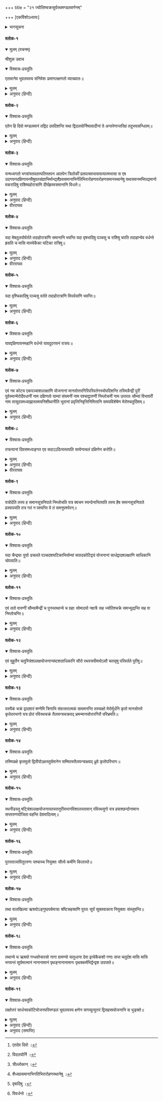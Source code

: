 +++
title = "२१ ज्योतिश्चक्रसूर्यरथमण्डलवर्णनम्"

+++
[एकविंशोऽध्यायः]



<details><summary>भागसूचना</summary>

सूर्यके रथ और उसकी गतिका वर्णन
</details>

#### श्लोक-१


<details open><summary>मूलम् (वचनम्)</summary>

श्रीशुक उवाच
</details>

<details open><summary>विश्वास-प्रस्तुतिः</summary>

एतावानेव भूवलयस्य संनिवेशः प्रमाणलक्षणतो व्याख्यातः॥
</details>

<details><summary>मूलम्</summary>

एतावानेव भूवलयस्य संनिवेशः प्रमाणलक्षणतो व्याख्यातः॥ १ ॥
</details>

<details><summary>अनुवाद (हिन्दी)</summary>

श्रीशुकदेवजी कहते हैं—राजन्! परिमाण और लक्षणोंके सहित इस भूमण्डलका कुल इतना ही विस्तार है, सो हमने तुम्हें बता दिया॥ १॥
</details>

#### श्लोक-२


<details open><summary>विश्वास-प्रस्तुतिः</summary>

एतेन हि दिवो मण्डलमानं तद्विद उपदिशन्ति यथा द्विदलयोर्निष्पावादीनां ते अन्तरेणान्तरिक्षं तदुभयसन्धितम्॥
</details>

<details><summary>मूलम्</summary>

ए[^m1]तेन हि दिवो मण्डलमानं तद्विद उपदिशन्ति यथा द्वि[^m2]दलयोर्निष्पावादीनां ते अन्तरेणान्तरिक्षं तदुभयसन्धितम्॥ २ ॥

[^m1]: एतदेव दिवो ।

[^m2]: विदलयोर्नि ।

</details>

<details><summary>अनुवाद (हिन्दी)</summary>

इसीके अनुसार विद्वान् लोग द्युलोकका भी परिमाण बताते हैं। जिस प्रकार चना-मटर आदिके दो दलोंमेंसे एकका स्वरूप जान लेनेसे दूसरेका भी जाना जा सकता है, उसी प्रकार भूर्लोकके परिमाणसे ही द्युलोकका भी परिमाण जान लेना चाहिये। इन दोनोंके बीचमें अन्तरिक्षलोक है। यह इन दोनोंका सन्धिस्थान है॥ २॥
</details>

#### श्लोक-३


<details open><summary>विश्वास-प्रस्तुतिः</summary>

यन्मध्यगतो भगवांस्तपताम्पतिस्तपन आतपेन त्रिलोकीं प्रतपत्यवभासयत्यात्मभासा स एष उदगयनदक्षिणायनवैषुवतसंज्ञाभिर्मान्द्यशैघ्र्यसमानाभिर्गतिभिरारोहणावरोहणसमानस्थानेषु यथासवनमभिपद्यमानो मकरादिषु राशिष्वहोरात्राणि दीर्घह्रस्वसमानानि विधत्ते॥
</details>

<details><summary>मूलम्</summary>

यन्मध्यगतो भगवांस्तपताम्पतिस्तपन आतपेन त्रि[^m3]लोकीं प्रतपत्यवभासयत्यात्मभासा स एष उदगयनदक्षिणायनवैषुवतसंज्ञाभिर्मान्द्यशैघ्य्र[^m4]समानाभिर्गतिभिरारोहणावरोहणसमानस्थानेषु यथासवनमभिपद्यमानो मकरादिषु राशिष्वहोरात्राणि दीर्घह्रस्वसमानानि विधत्ते॥ ३ ॥

[^m3]: त्रील्लोकान् ।

[^m4]: शैध्यप्रसमानाभिगतिभिरारोहणस्थानेषु ।

</details>

<details><summary>अनुवाद (हिन्दी)</summary>

इसके मध्यभागमें स्थित ग्रह और नक्षत्रोंके अधिपति भगवान् सूर्य अपने ताप और प्रकाशसे तीनों लोकोंको तपाते और प्रकाशित करते रहते हैं। वे उत्तरायण, दक्षिणायन और विषुवत् नामवाली क्रमशः मन्द, शीघ्र और समान गतियोंसे चलते हुए समयानुसार मकरादि राशियोंमें ऊँचे-नीचे और समान स्थानोंमें जाकर दिन-रातको बड़ा, छोटा या समान करते हैं॥ ३॥
</details>

<details><summary>वीरराघवः</summary>

एवं कृत्स्नस्य भूमण्डलस्य सन्निवेशं तत्परिमाणञ्चाभिधायाथ दिवो मण्डलपरिमाणं सूर्यगतिञ्च विवक्षुर्वक्ष्यमाणस्योक्तसापेक्षत्वादुक्तमनुवदति त्रिभिरध्यायैः । एतावानेवेति । भूमण्डलस्य सन्निवेशः संस्थानं प्रमाणादिभिरेतावानेव पञ्चाशत्कोटियोजनपरिमित एवमाख्यातः । एवकारेण उक्ताधिकपरिमाणव्यावृत्तिः, वक्ष्यमाणमवतारयति एतेन भूमण्डलपरिमाणेन दिवो मण्डलस्यापि मानं परिमाणं तद्विदः दिवो मण्डलमपि पञ्चाशत्कोटियोजनपरिमितमित्येवोपदिशन्ति कथयन्तीत्यर्थः । कथमन्यस्य परिमाणकथनेनान्यस्यापि परिमाणं ज्ञातुं शक्यमित्यपेक्षायां दृष्टान्तमाह । यथा द्विदलयोर्निष्पावादीनामिति । निष्पावो गोधूमादिधान्यानि चूर्णयितुं शिल्पिभिर्निर्मितः द्विदलात्मकः पाषाणविशेषः बाह्यद्वयदलविशिष्टो धान्यविशेषो निष्पूयते सूर्पादिभिरिति निष्पावः “निरभ्योः पूल्वोः" इति घञ् निष्पावप्रभृतीनां द्वयोर्दलयोर्मध्येऽधःस्थितस्य दलस्य परिमाणे कथिते उपरितनदलमपि तत्तुल्यपरिमाणमिति कथितं भवति तथेत्यर्थः । अस्तु दिवो मण्डलं भूमण्डलेन तुल्यपरिमाणं किन्तद्भूमण्डलद्युमण्डलयोर्मध्यं यत्र स्थितं सूर्यमवधीकृत्य परिच्छेदः कार्य इत्युक्तं तत्राह तयोरिति । तयोर्भूमण्डलद्युमण्डलयोरन्तरेण मध्येऽन्तरिक्षमन्तरिक्षलोकमुपदिशन्तीत्यनुषङ्गः । कथम्भूतं तदुभयसन्धितं ताभ्यां भूमण्डलद्युमण्डलाभ्यामुभयतः अध ऊर्ध्वञ्च सन्धितं संलग्नं सन्दृब्धमित्यर्थः । यस्यान्तरिक्षस्य मध्यगतो मध्ये स्थितो भगवांस्तपतां पतिः तापं कुर्वतां पतिरग्न्यादीनां मध्ये पतिः श्रेष्ठः तपनः सूर्य आतपेन त्रिलोकीं भूर्भुवः सुव इत्यात्मिकां प्रतपति प्रकाशयत्यात्मनः स्वस्य भासा कान्त्या त्रिलोकीमवभासयति प्रकाशयति स्वस्वकर्मणि प्रवृत्तां करोतीत्यर्थः । किमयं सूर्य एकत्र स्थित एव त्रिलोकीं प्रतपत्यवभासयति उताटन्नेव । यद्यटन्नेव तर्हि सदैकरूपेणाटति उत कदाचित्त्वरया कदाचिच्छनैः कदाचित्समं किम्वोर्ध्वमेवाटति अथवा अधः आहोस्विदुभयतः केषु स्थानेष्वटति कथम्वा तद्गतिकृतो भवत्यहोरात्रपरिमाणविभाग इत्याद्यपेक्षायामाह स एष इति । स एष अन्तरिक्षमध्यगतः सूर्य उदगयनादिसंज्ञाभिर्मान्द्यादिगतिभिरारोहणादिस्थानेषु यथाकालमारोहणादिकमभिपद्यमानः मकरादिषु राशिषु वर्तमानः अहानि रात्रीश्च दीर्घह्रस्वसमानानि विधत्ते कुरुते । मार्गस्य अल्पीयस्त्वं तावत् "अशीतिमण्डलशतं काष्ठ्योरन्तरं द्वयोः । आरोहणावरोहाभ्यां भानोरब्देन या गतिः” इति श्रीवैष्णवपुराणोक्तरीत्या शेषग्रहर्क्षताराश्च येऽन्तर्मध्यबहिर्वलयत्रयाकारे अशीतिशतकुण्डलाकारे रेखामये अवाक्शिरस्कदक्षिणावर्तकुण्डलीभूतसर्पाकारे भगवदात्मके शिशुमाराख्ये कालचक्रेऽधिश्रित्यारोहणावरोहणसमवस्थानेष्वन्तर्वलयबाह्यवलमध्यमवलयेषूदगयनादिसंज्ञाभिर्मान्द्यादिगतिभिर्यथासवनमीश्वरादृष्टकालमनतिक्रम्याभिपद्यमानः प्राप्तः सन्मकरादिषु शिशुमाराख्यस्य मकाराद्याकाररेखामयमण्डलेषु नक्षत्राभिमुखतया सञ्चरन्नहरादीनि ह्रस्वानि दीर्घाणि समानानि च कुरुते । तत्र बहिर्वलयादन्तर्वलयगमनमारोहणं तदेवोदगयनमारोहे च चिरगतिमार्गस्य राशीकृतभूयस्त्वादन्तर्वलयाद् बहिर्वलयगमनमवरोहणं तदेव दक्षिणायनमवरोहे च ह्रस्व इति गतेर्मार्गस्य राशीकृतस्याल्पीयस्त्वात् समवस्थानशब्दनिर्दिष्टेषु मध्यमवलये गमनं समवस्थितिः तदेव विषुवस्थितिः तत्र समगतिमार्गस्य राशीकृतस्य साम्याद् आरोहणादिकम्', "ध्रुवेण मुच्यमानेन पुरा रश्मियुगेन तु । तस्यैव बाह्यतः सूर्यो भ्रमते मण्डलानिः च” इति । आरोहणे चिरगत्यैव दिनवृद्धिरात्रिह्रासश्च भवति, अवरोहणे द्रुतगमनेऽह्नां ह्रासः रात्रिवृद्धिश्च समवस्थितावहोरात्रस्य साम्यमिति भेदः ॥ १-३ ॥
</details>

#### श्लोक-४


<details open><summary>विश्वास-प्रस्तुतिः</summary>

यदा मेषतुलयोर्वर्तते तदाहोरात्राणि समानानि भवन्ति यदा वृषभादिषु पञ्चसु च राशिषु चरति तदाहान्येव वर्धन्ते ह्रसति च मासि मास्येकैका घटिका रात्रिषु॥
</details>

<details><summary>मूलम्</summary>

यदा मेषतुलयोर्वर्तते तदाहोरात्राणि समानानि भवन्ति यदा वृष[^m5]भादिषु पञ्चसु च राशिषु चरति तदाहान्येव व[^m6]र्धन्ते ह्रसति च मासि मास्येकैका घटिका रात्रिषु॥ ४ ॥

[^m5]: वृषादिषु ।

[^m6]: विवर्धन्ते ।

</details>

<details><summary>अनुवाद (हिन्दी)</summary>

जब सूर्यभगवान् मेष या तुला राशिपर आते हैं, तब दिन-रात समान हो जाते हैं; जब वृषादि पाँच राशियोंमें चलते हैं, तब प्रतिमास रात्रियोंमें एक-एक घड़ी कम होती जाती है और उसी हिसाबसे दिन बढ़ते जाते हैं॥ ४॥
</details>

<details><summary>वीरराघवः</summary>

एतदेव प्रतिपिपादयिषुस्तावत्कासु राशिषु चरन्नहोरात्रस्य साम्याधिकं विधत्ते इति शङ्कायामहोरात्रिकृतसाम्याधिकविभागमाह यदेति । यदा वृषभादिषु वृषभ आदिर्यासां तासु वृषभमिथुनकर्कटसिंहकन्यासु राशिषु पञ्चसु यदा चरति तदाहान्येव वर्द्धन्ते न तु रात्रय इत्यर्थः ॥ ४ ॥
</details>

#### श्लोक-५


<details open><summary>विश्वास-प्रस्तुतिः</summary>

यदा वृश्चिकादिषु पञ्चसु वर्तते तदाहोरात्राणि विपर्ययाणि भवन्ति॥
</details>

<details><summary>मूलम्</summary>

यदा वृश्चिकादिषु पञ्चसु वर्तते तदाहोरात्राणि विपर्ययाणि भवन्ति॥ ५ ॥
</details>

<details><summary>अनुवाद (हिन्दी)</summary>

जब वृश्चिकादि पाँच राशियोंमें चलते हैं, तब दिन और रात्रियोंमें इसके विपरीत परिवर्तन होता है॥ ५॥
</details>

#### श्लोक-६


<details open><summary>विश्वास-प्रस्तुतिः</summary>

यावद्दक्षिणायनमहानि वर्धन्ते यावदुदगयनं रात्रयः॥
</details>

<details><summary>मूलम्</summary>

यावद्दक्षिणायनमहानि वर्धन्ते यावदुदगयनं रात्रयः॥ ६ ॥
</details>

<details><summary>अनुवाद (हिन्दी)</summary>

इस प्रकार दक्षिणायन आरम्भ होनेतक दिन बढ़ते रहते हैं और उत्तरायण लगनेतक रात्रियाँ॥ ६॥
</details>

#### श्लोक-७


<details open><summary>विश्वास-प्रस्तुतिः</summary>

एवं नव कोटय एकपञ्चाशल्लक्षाणि योजनानां मानसोत्तरगिरिपरिवर्तनस्योपदिशन्ति तस्मिन्नैन्द्रीं पुरीं पूर्वस्मान्मेरोर्देवधानीं नाम दक्षिणतो याम्यां संयमनीं नाम पश्चाद्वारुणीं निम्लोचनीं नाम उत्तरतः सौम्यां विभावरीं नाम तासूदयमध्याह्नास्तमयनिशीथानीति भूतानां प्रवृत्तिनिवृत्तिनिमित्तानि समयविशेषेण मेरोश्चतुर्दिशम्॥
</details>

<details><summary>मूलम्</summary>

एवं नव कोटय एकपञ्चाशल्लक्षाणि योजनानां मानसोत्तरगिरिपरिवर्तनस्योपदिशन्ति तस्मिन्नैन्द्रीं पुरीं पूर्वस्मान्मेरोर्देवधानीं नाम दक्षिणतो याम्यां संयमनीं नाम पश्चाद्वारुणीं निम्लोचनीं नाम उत्तरतः सौम्यां विभावरीं नाम तासूदयमध्याह्नास्तमयनिशीथानीति भूतानां प्रवृत्तिनिवृत्तिनिमित्तानि समयविशेषेण मेरोश्चतुर्दिशम्॥ ७ ॥
</details>

<details><summary>अनुवाद (हिन्दी)</summary>

इस प्रकार पण्डितजन मानसोत्तर पर्वतपर सूर्यकी परिक्रमाका मार्ग नौ करोड़, इक्यावन लाख योजन बताते हैं। उस पर्वतपर मेरुके पूर्वकी ओर इन्द्रकी देवधानी, दक्षिणमें यमराजकी संयमनी, पश्चिममें वरुणकी निम्लोचनी और उत्तरमें चन्द्रमाकी विभावरी नामकी पुरियाँ हैं। इन पुरियोंमें मेरुके चारों ओर समय-समयपर सूर्योदय, मध्याह्न, सायंकाल और अर्धरात्रि होते रहते हैं; इन्हींके कारण सम्पूर्ण जीवोंकी प्रवृत्ति या निवृत्ति होती है॥ ७॥
</details>

#### श्लोक-८


<details open><summary>विश्वास-प्रस्तुतिः</summary>

तत्रत्यानां दिवसमध्यङ्गत एव सदाऽऽदित्यस्तपति सव्येनाचलं दक्षिणेन करोति॥
</details>

<details><summary>मूलम्</summary>

तत्रत्यानां दिवसमध्यङ्गत एव सदाऽऽदित्यस्तपति सव्येनाचलं दक्षिणेन करोति॥ ८ ॥
</details>

<details><summary>अनुवाद (हिन्दी)</summary>

राजन्! जो लोग सुमेरुपर रहते हैं उन्हें तो सूर्यदेव सदा मध्याह्नकालीन रहकर ही तपाते रहते हैं। वे अपनी गतिके अनुसार अश्विनी आदि नक्षत्रोंकी ओर जाते हुए यद्यपि मेरुको बायीं ओर रखकर चलते हैं तो भी सारे ज्योतिर्मण्डलको घुमानेवाली निरन्तर दायीं ओर बहती हुई प्रवह वायुद्वारा घुमा दिये जानेसे वे उसे दायीं ओर रखकर चलते जान पड़ते हैं॥ ८॥
</details>

<details><summary>वीरराघवः</summary>

यद्यपि वृषभमिथुनयोरेवाह्नां वृद्धिः कर्कटादिषु ह्रासस्तथापि रात्र्यपेक्षयाधिकत्वाद्वर्द्धन्त इत्युक्तं ह्रसति चेति मासि मासि रात्रिषु एकैका घटिका ह्रसति चाहस्सु एकैका घटिका वर्द्धते चेत्यर्थः । वृश्चिकधनुर्मकरकुम्भराशिषु पञ्चसु वर्तते चरति तदाहोरात्राणि विपर्ययाणि रात्रयो वर्द्धन्तेऽहानि ह्रसन्तीत्यर्थः । पूर्ववद्दिनापेक्षयात्र ह्रासो बोध्यः । अत्राप्यकैका घटिका रात्रिषु वर्द्धतेऽहस्सु ह्रसतीत्यवगन्तव्यमिदं च स्थूलदृष्ट्योक्तं वृद्धिह्रासयोः प्रतिमासवैषम्यादथ तात्त्विकं वृद्धिह्रासमाह यावदिति । दक्षिणायनपर्यन्तमहानि वर्द्धन्ते रात्रयो ह्रसन्ति तत उत्तरायणपर्यन्तम् अहानि ह्रसन्ति रात्रयो वर्द्धन्त इत्यर्थः । एतदेव प्रपञ्चितं श्रीवैष्णवे- 
"अयनस्योत्तरस्यादौ मकरं याति भास्करः । ततः कुम्भं च मीनं च राशिराश्यन्तरं द्विज ॥  
त्रिष्वेतेषु च भुक्तेषु ततो वैषुवती गतिः । प्रयाति सविता कुर्वन्नहोरात्रं ततः समम् ॥  
ततो रात्रिः क्षयं याति वर्द्धतेऽनुदिनं दिनम् । ततश्च मिथुनस्यान्ते परां काष्ठामुपागतः ॥  
राशिकर्कटकं प्राप्य कुरुते दक्षिणायनम् । कुलालचक्रपर्यन्तो यथा शीघ्रं प्रवर्त्तते ॥  
अतिवेगितया कालं वायुवेगगतश्चरन् । तस्मात् प्रकृष्टां भूमिं तु कालेनाल्पेन गच्छति ॥  
सूर्यो द्वादशभिः शैध्यान्मुहूर्तेर्दक्षिणायने । त्रयोदशार्द्धमृक्षाणां ह्रासमाचरते द्विज ॥  
मुहूर्त्तेस्तावदृक्षाणि वक्तुमष्टादशैश्चरन् । कुलालचक्रमध्यस्थो यथा मन्दं प्रवर्त्तते ॥  
तथोदगयने सूर्यः सर्पते मन्दविक्रमः । तस्माद्दीर्घेण कालेन भूमिमल्पां च गच्छति ॥  
अष्टादशमुहूर्तं तु उत्तरायणपश्चिमम् । अहो भवति तत्रापि चरते मन्दविक्रमः ॥  
त्रयोदशार्द्धमह्नां वै ऋक्षाणां चरते रविः । मुहूर्तैस्तावदृक्षाणि रात्रौ द्वादशभिश्चरन् ॥  
अतो मन्दतरं नाभ्यां चक्रं भ्रमति वै यथा । कुलालचक्रनाभिस्तु यथा तत्रैव वर्तते ॥  
ध्रुवस्तथा हि मैत्रेय ! तत्रैव परिवर्तते । उभयोः काष्ठ्योर्मध्ये भ्रमते मण्डलानि तु ॥  
दिवा नक्तं च सूर्यस्य मन्दा शीघ्रा च वै गतिः । एवं प्रमाणमेवैष मार्गं याति दिवाकरः ॥  
अहोरात्रेण यो भुङ्क्ते समस्ता राशयो द्विज । षडेव राशीन् यो भुङ्क्ते रात्रावान्यांश्च षड्दिवा ॥  
राशिप्रमाणजनिता दीर्घह्रस्वात्मता ततः । तथा निशायां राशीनां प्रमाणैर्लघुदीर्घता ॥  
दिनान्ते दीर्घह्रस्वत्वं तद्भागेनैव जायते । उत्तरे प्रक्रमे शीघ्रा निशि मन्दा गतिर्दिवा ॥  
दक्षिणे त्वयने सैव विपरीता विवस्वतः ॥”
इति यदा मेषतुलयोर्वर्तते तदाहोरात्राणि समानानि भवन्ति, इत्यनेन उत्तरायणे मेषमासे साम्यमहोरात्रस्य दक्षिणायने तुलामासे साम्यमित्युक्तमेतदेव श्रीवैष्णवेऽप्युक्तम् "तुलामेषगते भानौ समं रात्रिदिनं तु तत्” इति । एवं सूर्यस्य मन्दादिगतिभिरहोरात्रपरिमाणविभाग उक्तः । अथाहोरात्रविभागात्परिमाणविभागाद्यर्थम् । मानसोत्तरे मेरुं परिभ्रमता सूर्येण कति योजनानि परिभ्रमितानि भवन्तीत्यपेक्षायामाह एवमिति । एवं मन्दादिगतिभिर्मानसोत्तरगिरिपरिवर्त्तमानस्य मानसोत्तरे मेरुपरिवर्तमानस्य योजनानां तेन परिभ्राम्यमाणानां नवकोटय एकपञ्चाशल्लक्षाणि चेत्युपदिशन्ति इत्यर्थः । अथोदयास्तमयादिस्वरूपं विविक्षुस्तदुपोद्घातं प्रपञ्चयति तस्मिन्नित्यादिना विभावरी नामेत्यन्तेन । तस्मिन्मानसोत्तरगिरौ पूर्वस्मात्पूर्वस्मिन् दिशि देवधानीं नाम पुरीं दक्षिणदिशो नाम्ना संयमनीं पुरीं पश्चिमे वारुणीं नाम वरुणाधिष्ठितां निम्लोचनीं नाम उत्तरतः सौम्यां सोमाधिष्ठितां विभावरीं नाम पुरीमुपदिशन्तीति पूर्वेणान्वयः । ऐन्द्रीमिति इन्द्राधिष्ठितामिन्द्रेण रक्ष्यमाणामित्यर्थः । तथा याम्यामिति यमेन पाल्यमानामिति ज्ञेयम् । अथोदयादिकमाह तास्विति । तासु देवधान्यादिचतसृषु पुरीषु मेरोश्चतुर्दिशं चतुर्दिक्षु समयविशेषेण कालविशेषेण भूतानां भूमण्डलस्थानां प्रवृत्तिनिवृत्तिनिमित्तानि व्यापारतदभावनिमित्तानि उदयादीनि भवन्ति । तत्रास्तमयान्तानि प्रवृत्तिनिमित्तानि उदयादीनि प्रवृत्तिनिमित्तानि निशीथादीनि निवृत्तिनिमित्तानि तदा भूतानां सुप्तत्वादिति विवेकः । आदिशब्दात्पूर्वोत्तररात्रेर्मार्गा विवक्षिताः, मेरोश्चतुर्दिशमित्यस्यायं भावः यानि मेरोर्दक्षिणतः भूतानि तेषामैन्द्रीमारभ्य पूर्वादयो दिशस्तु क्रमेण उदयादयश्चत्वारो भवन्ति यानि पश्चिमतः येषां याम्यामारभ्य यान्युत्तरतस्तेषां वारुणीमारभ्य यानि पूर्वतस्तेषां सौम्यामारभ्येति ज्ञेयमिति मेरौ स्थितानां तु नोदयादिकमस्तीत्याह तत्रत्यानामिति । तत्रत्यानां मेरौ स्थितानां तु भूतानामादित्यः दिवसमध्यं गतः एव मध्याह्नगत एव सदा विदधानः व्यापारयन् तपति प्रकाशते, किञ्च सर्वेषां द्वीपवर्षाणां मेरुमुत्तरं करोतीत्याह सव्येनेति । आदित्यं पश्यतां सव्येन स्थितं मेरुमारभ्य स्वदक्षिणभागे स्थितं करोतीत्यर्थः । यत्र यः पश्यत्यादित्यं सैव तत्र प्राची तस्य च वामतो मेरुस्तिष्ठतीति भावः । समयविशेषेणेत्यस्यायमभिप्रायः "उदयास्तमने चैव सर्वकालं तु सम्मुखे । दिशास्वशेषासु तथा मैत्रेय ! विदिशासु च ॥ यैर्यत्र दृश्यते भास्वान् स तेषामुदयः स्मृतः । तिरोभावं च यत्रैति तत्रैवास्तमनं रवेः ॥ नैवास्तमनमर्कस्य नोदयः सर्वदा सतः । उदयास्तमनाख्यं हि दर्शनादर्शनं रवेः ॥ शक्रादीनां पुरे तिष्ठन् स्पृशत्येष पुरत्रयम् । विकोणौ द्वौ विकोणस्थस्त्रीन् कोणान् द्वे पुरे तथा ॥” इति विष्णुपुराणोक्तरीत्या दक्षिणावर्त्तप्रवहाख्यवायुना भ्रममाणज्योतिश्चक्रवशादतिदूरतो भूसंलग्नस्येव कालविशेषे दर्शनमुदयः, आकाशमारूढस्येव दर्शनं मध्याह्नः, भूमिप्रविष्टस्येव दर्शनमस्तमयः, ततोऽति दूरगमने निशीथ इति कालविशेषकृताविर्भावादिकमेवोदयास्तादिकमिति । एवम् “अद्भयो वा एष प्रातरुदेति अपः सायं प्रविशति" इति श्रौतव्यवहारोऽपि समुद्रतीरस्थदृष्टिकृतः, मानसोत्तरे भ्रमतो रवेरप्सु प्रवेशासम्भवादिति भावः ॥ ५-८ ॥

</details>

#### श्लोक-९


<details open><summary>विश्वास-प्रस्तुतिः</summary>

यत्रोदेति तस्य ह समानसूत्रनिपाते निम्लोचति यत्र क्वचन स्यन्देनाभितपति तस्य हैष समानसूत्रनिपाते प्रस्वापयति तत्र गतं न पश्यन्ति ये तं समनुपश्येरन्॥
</details>

<details><summary>मूलम्</summary>

यत्रोदेति तस्य ह समानसूत्रनिपाते निम्लोचति यत्र क्वचन स्यन्देनाभितपति तस्य हैष समानसूत्रनिपाते प्रस्वापयति तत्र गतं न पश्यन्ति ये तं समनुपश्येरन्॥
</details>

<details><summary>अनुवाद (हिन्दी)</summary>

जिस पुरीमें सूर्यभगवान‍्का उदय होता है, उसके ठीक दूसरी ओरकी पुरीमें वे अस्त होते मालूम होंगे और जहाँ वे लोगोंको पसीने-पसीने करके तपा रहे होंगे, उसके ठीक सामनेकी ओर आधी रात होनेके कारण वे उन्हें निद्रावश किये होंगे। जिन लोगोंके मध्याह्नके समय वे स्पष्ट दीख रहे होंगे, वे ही जब सूर्य सौम्यदिशामें पहुँच जायँ, तब उनका दर्शन नहीं कर सकेंगे॥ ९॥
</details>

#### श्लोक-१०


<details open><summary>विश्वास-प्रस्तुतिः</summary>

यदा चैन्द्र्याः पुर्याः प्रचलते पञ्चदशघटिकाभिर्याम्यां सपादकोटिद्वयं योजनानां सार्धद्वादशलक्षाणि साधिकानि चोपयाति॥
</details>

<details><summary>मूलम्</summary>

यदा चैन्द्र्याः पुर्याः प्रचलते पञ्चदशघटिकाभिर्याम्यां सपादकोटिद्वयं योजनानां सार्धद्वादशलक्षाणि साधिकानि चोपयाति॥
</details>

<details><summary>अनुवाद (हिन्दी)</summary>

सूर्यदेव जब इन्द्रकी पुरीसे यमराजकी पुरीको चलते हैं, तब पंद्रह घड़ीमें वे सवा दो करोड़ और साढ़े बारह लाख योजनसे कुछ—पचीस हजार योजन—अधिक चलते हैं॥ १०॥
</details>

#### श्लोक-११


<details open><summary>विश्वास-प्रस्तुतिः</summary>

एवं ततो वारुणीं सौम्यामैन्द्रीं च पुनस्तथान्ये च ग्रहाः सोमादयो नक्षत्रैः सह ज्योतिश्चक्रे समभ्युद्यन्ति सह वा निम्लोचन्ति॥
</details>

<details><summary>मूलम्</summary>

एवं ततो वारुणीं सौम्यामैन्द्रीं च पुनस्तथान्ये च ग्रहाः सोमादयो नक्षत्रैः सह ज्योतिश्चक्रे समभ्युद्यन्ति सह वा निम्लोचन्ति॥
</details>

<details><summary>अनुवाद (हिन्दी)</summary>

फिर इसी क्रमसे वे वरुण और चन्द्रमाकी पुरियोंको पार करके पुनः इन्द्रकी पुरीमें पहुँचते हैं। इस प्रकार चन्द्रमा आदि अन्य ग्रह भी ज्योतिश्चक्रमें अन्य नक्षत्रोंके साथ-साथ उदित और अस्त होते रहते हैं॥ ११॥
</details>

#### श्लोक-१२


<details open><summary>विश्वास-प्रस्तुतिः</summary>

एवं मुहूर्तेन चतुस्त्रिंशल्लक्षयोजनान्यष्टशताधिकानि सौरो रथस्त्रयीमयोऽसौ चतसृषु परिवर्तते पुरीषु॥
</details>

<details><summary>मूलम्</summary>

एवं मुहूर्तेन चतुस्त्रिंशल्लक्षयोजनान्यष्टशताधिकानि सौरो रथस्त्रयीमयोऽसौ चतसृषु परिवर्तते पुरीषु॥
</details>

<details><summary>अनुवाद (हिन्दी)</summary>

इस प्रकार भगवान् सूर्यका वेदमय रथ एक मुहूर्तमें चौंतीस लाख आठ सौ योजनके हिसाबसे चलता हुआ इन चारों पुरियोंमें घूमता रहता है॥ १२॥
</details>

#### श्लोक-१३


<details open><summary>विश्वास-प्रस्तुतिः</summary>

यस्यैकं चक्रं द्वादशारं षण्नेमि त्रिणाभि संवत्सरात्मकं समामनन्ति तस्याक्षो मेरोर्मूर्धनि कृतो मानसोत्तरे कृतेतरभागो यत्र प्रोतं रविरथचक्रं तैलयन्त्रचक्रवद् भ्रमन्मानसोत्तरगिरौ परिभ्रमति॥
</details>

<details><summary>मूलम्</summary>

यस्यैकं चक्रं द्वादशारं षण्नेमि त्रिणाभि संवत्सरात्मकं समामनन्ति तस्याक्षो मेरोर्मूर्धनि कृतो मानसोत्तरे कृतेतरभागो यत्र प्रोतं रविरथचक्रं तैलयन्त्रचक्रवद् भ्रमन्मानसोत्तरगिरौ परिभ्रमति॥
</details>

<details><summary>अनुवाद (हिन्दी)</summary>

इसका संवत्सर नामका एक चक्र(पहिया) बतलाया जाता है। उसमें मासरूप बारह अरे हैं, ऋतुरूप छः नेमियाँ (हाल) हैं, तीन चौमासेरूप तीन नाभि (आँवन) हैं। इस रथकी धुरीका एक सिरा मेरुपर्वतकी चोटीपर है और दूसरा मानसोत्तर पर्वतपर। इसमें लगा हुआ यह पहिया कोल्हूके पहियेके समान घूमता हुआ मानसोत्तर पर्वतके ऊपर चक्‍कर लगाता है॥ १३॥
</details>

#### श्लोक-१४


<details open><summary>विश्वास-प्रस्तुतिः</summary>

तस्मिन्नक्षे कृतमूलो द्वितीयोऽक्षस्तुर्यमानेन सम्मितस्तैलयन्त्राक्षवद् ध्रुवे कृतोपरिभागः॥
</details>

<details><summary>मूलम्</summary>

तस्मिन्नक्षे कृतमूलो द्वितीयोऽक्षस्तुर्यमानेन सम्मितस्तैलयन्त्राक्षवद् ध्रुवे कृतोपरिभागः॥
</details>

<details><summary>अनुवाद (हिन्दी)</summary>

इस धुरीमें—जिसका मूल भाग जुड़ा हुआ है, ऐसी एक धुरी और है। वह लंबाईमें इससे चौथाई है। उसका ऊपरी भाग तैलयन्त्रके धुरेके समान ध्रुवलोकसे लगा हुआ है॥ १४॥
</details>

#### श्लोक-१५


<details open><summary>विश्वास-प्रस्तुतिः</summary>

रथनीडस्तु षट्त्रिंशल्लक्षयोजनायतस्तत्तुरीयभागविशालस्तावान् रविरथयुगो यत्र हयाश्छन्दोनामानः सप्तारुणयोजिता वहन्ति देवमादित्यम्॥
</details>

<details><summary>मूलम्</summary>

रथनीडस्तु षट्त्रिंशल्लक्षयोजनायतस्तत्तुरीयभागविशालस्तावान् रविरथयुगो यत्र हयाश्छन्दोनामानः सप्तारुणयोजिता वहन्ति देवमादित्यम्॥
</details>

<details><summary>अनुवाद (हिन्दी)</summary>

इस रथमें बैठनेका स्थान छत्तीस लाख योजन लंबा और नौ लाख योजन चौड़ा है। इसका जूआ भी छत्तीस लाख योजन ही लंबा है। उसमें अरुण नामके सारथिने गायत्री आदि छन्दोंके-से नामवाले सात घोड़े जोत रखे हैं, वे ही इस रथपर बैठे हुए भगवान् सूर्यको ले चलते हैं॥ १५॥
</details>

#### श्लोक-१६


<details open><summary>विश्वास-प्रस्तुतिः</summary>

पुरस्तात्सवितुररुणः पश्चाच्च नियुक्तः सौत्ये कर्मणि किलास्ते॥
</details>

<details><summary>मूलम्</summary>

पुरस्तात्सवितुररुणः पश्चाच्च नियुक्तः सौत्ये कर्मणि किलास्ते॥
</details>

<details><summary>अनुवाद (हिन्दी)</summary>

सूर्यदेवके आगे उन्हींकी ओर मुँह करके बैठे हुए अरुण उनके सारथिका कार्य करते हैं॥ १६॥
</details>

#### श्लोक-१७


<details open><summary>विश्वास-प्रस्तुतिः</summary>

तथा वालखिल्या ऋषयोऽङ्गुष्ठपर्वमात्राः षष्टिसहस्राणि पुरतः सूर्यं सूक्तवाकाय नियुक्ताः संस्तुवन्ति॥
</details>

<details><summary>मूलम्</summary>

तथा वालखिल्या ऋषयोऽङ्गुष्ठपर्वमात्राः षष्टिसहस्राणि पुरतः सूर्यं सूक्तवाकाय नियुक्ताः संस्तुवन्ति॥
</details>

<details><summary>अनुवाद (हिन्दी)</summary>

भगवान् सूर्यके आगे अँगूठेके पोरुएके बराबर आकारवाले वालखिल्यादि साठ हजार ऋषि स्वस्तिवाचनके लिये नियुक्त हैं। वे उनकी स्तुति करते रहते हैं॥ १७॥
</details>

#### श्लोक-१८


<details open><summary>विश्वास-प्रस्तुतिः</summary>

तथान्ये च ऋषयो गन्धर्वाप्सरसो नागा ग्रामण्यो यातुधाना देवा इत्येकैकशो गणाः सप्त चतुर्दश मासि मासि भगवन्तं सूर्यमात्मानं नानानामानं पृथङ्नानानामानः पृथक्‍कर्मभिर्द्वन्द्वश उपासते॥
</details>

<details><summary>मूलम्</summary>

तथान्ये च ऋषयो गन्धर्वाप्सरसो नागा ग्रामण्यो यातुधाना देवा इत्येकैकशो गणाः सप्त चतुर्दश मासि मासि भगवन्तं सूर्यमात्मानं नानानामानं पृथङ्नानानामानः पृथक्‍कर्मभिर्द्वन्द्वश उपासते॥
</details>

<details><summary>अनुवाद (हिन्दी)</summary>

इनके अतिरिक्त ऋषि, गन्धर्व, अप्सरा, नाग, यक्ष, राक्षस और देवता भी—जो कुल मिलाकर चौदह हैं, किन्तु जोड़ेसे रहनेके कारण सात गण कहे जाते हैं—प्रत्येक मासमें भिन्न-भिन्न नामोंवाले होकर अपने भिन्न-भिन्न कर्मोंसे प्रत्येक मासमें भिन्न-भिन्न नाम धारण करनेवाले आत्मस्वरूप भगवान् सूर्यकी दो-दो मिलकर उपासना करते हैं॥ १८॥
</details>

#### श्लोक-१९


<details open><summary>विश्वास-प्रस्तुतिः</summary>

लक्षोत्तरं सार्धनवकोटियोजनपरिमण्डलं भूवलयस्य क्षणेन सगव्यूत्युत्तरं द्विसहस्रयोजनानि स भुङ्‍क्ते॥
</details>

<details><summary>मूलम्</summary>

लक्षोत्तरं सार्धनवकोटियोजनपरिमण्डलं भूवलयस्य क्षणेन सगव्यूत्युत्तरं द्विसहस्रयोजनानि स भुङ्‍क्ते॥
</details>

<details><summary>अनुवाद (हिन्दी)</summary>

इस प्रकार भगवान् सूर्य भूमण्डलके नौ करोड़, इक्यावन लाख योजन लंबे घेरेमेंसे प्रत्येक क्षणमें दो हजार दो योजनकी दूरी पार कर लेते हैं॥ १९॥
</details>

<details><summary>अनुवाद (समाप्ति)</summary>

इति श्रीमद‍्भागवते महापुराणे पारमहंस्यां संहितायां पञ्चमस्कन्धे ज्योतिश्चक्रसूर्यरथमण्डलवर्णनं नामैकविंशोऽध्यायः॥ २१॥
</details>

